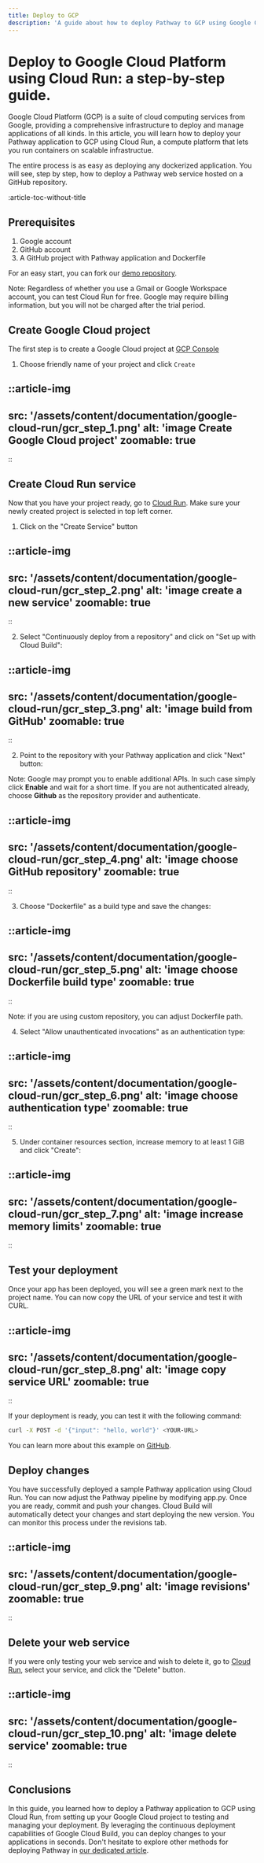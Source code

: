 ```yaml
---
title: Deploy to GCP
description: 'A guide about how to deploy Pathway to GCP using Google Cloud Run'
---
```


# Deploy to Google Cloud Platform using Cloud Run: a step-by-step guide.

Google Cloud Platform (GCP) is a suite of cloud computing services from Google, providing a comprehensive infrastructure to deploy and manage applications of all kinds. 
In this article, you will learn how to deploy your Pathway application to GCP using Cloud Run, a compute platform that lets you run containers on scalable infrastructue. 

The entire process is as easy as deploying any dockerized application.
You will see, step by step, how to deploy a Pathway web service hosted on a GitHub repository.

:article-toc-without-title

## Prerequisites

1. Google account
2. GitHub account
3. A GitHub project with Pathway application and Dockerfile

For an easy start, you can fork our [demo repository](https://github.com/pathway-labs/dockerized-pathway-webservice).  

Note: Regardless of whether you use a Gmail or Google Workspace account, you can test Cloud Run for free. 
Google may require billing information, but you will not be charged after the trial period.

## Create Google Cloud project
The first step is to create a Google Cloud project at [GCP Console](https://console.cloud.google.com/projectcreate)

1. Choose friendly name of your project and click `Create`

::article-img
---
src: '/assets/content/documentation/google-cloud-run/gcr_step_1.png'
alt: 'image Create Google Cloud project'
zoomable: true
---
::


## Create Cloud Run service
Now that you have your project ready, go to [Cloud Run](https://console.cloud.google.com/run).
Make sure your newly created project is selected in top left corner.

1. Click on the "Create Service" button

::article-img
---
src: '/assets/content/documentation/google-cloud-run/gcr_step_2.png'
alt: 'image create a new service'
zoomable: true
---
::

2. Select "Continuously deploy from a repository" and click on "Set up with Cloud Build":

::article-img
---
src: '/assets/content/documentation/google-cloud-run/gcr_step_3.png'
alt: 'image build from GitHub'
zoomable: true
---
::

2. Point to the repository with your Pathway application and click "Next" button:

Note: Google may prompt you to enable additional APIs. In such case simply click **Enable** and wait for a short time.
If you are not authenticated already, choose **Github** as the repository provider and authenticate.

::article-img
---
src: '/assets/content/documentation/google-cloud-run/gcr_step_4.png'
alt: 'image choose GitHub repository'
zoomable: true
---
::

3. Choose "Dockerfile" as a build type and save the changes:

::article-img
---
src: '/assets/content/documentation/google-cloud-run/gcr_step_5.png'
alt: 'image choose Dockerfile build type'
zoomable: true
---
::

Note: if you are using custom repository, you can adjust Dockerfile path.

4. Select "Allow unauthenticated invocations" as an authentication type:

::article-img
---
src: '/assets/content/documentation/google-cloud-run/gcr_step_6.png'
alt: 'image choose authentication type'
zoomable: true
---
::

5. Under container resources section, increase memory to at least 1 GiB and click "Create":

::article-img
---
src: '/assets/content/documentation/google-cloud-run/gcr_step_7.png'
alt: 'image increase memory limits'
zoomable: true
---
::


## Test your deployment
Once your app has been deployed, you will see a green mark next to the project name.
You can now copy the URL of your service and test it with CURL.

::article-img
---
src: '/assets/content/documentation/google-cloud-run/gcr_step_8.png'
alt: 'image copy service URL'
zoomable: true
---
::


If your deployment is ready, you can test it with the following command:
```bash
curl -X POST -d '{"input": "hello, world"}' <YOUR-URL>
```

You can learn more about this example on [GitHub](https://github.com/pathway-labs/dockerized-pathway-webservice).

## Deploy changes

You have successfully deployed a sample Pathway application using Cloud Run. You can now adjust the Pathway pipeline by modifying app.py. 
Once you are ready, commit and push your changes. Cloud Build will automatically detect your changes and start deploying the new version. 
You can monitor this process under the revisions tab.

::article-img
---
src: '/assets/content/documentation/google-cloud-run/gcr_step_9.png'
alt: 'image revisions'
zoomable: true
---
::

## Delete your web service

If you were only testing your web service and wish to delete it, go to [Cloud Run](https://console.cloud.google.com/run), select your service, and click the "Delete" button.

::article-img
---
src: '/assets/content/documentation/google-cloud-run/gcr_step_10.png'
alt: 'image delete service'
zoomable: true
---
::

## Conclusions

In this guide, you learned how to deploy a Pathway application to GCP using Cloud Run, from setting up your Google Cloud project to testing and managing your deployment. 
By leveraging the continuous deployment capabilities of Google Cloud Build, you can deploy changes to your applications in seconds. 
Don't hesitate to explore other methods for deploying Pathway in [our dedicated article](/developers/user-guide/deployment/cloud-deployment).
